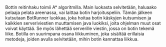 Bottin reitinhaku toimii A* algoritmilla. Main luokasta selvitetään, haluaako pelaaja pelata areenassa, vai laittaa botin harjoituspeliin. Tämän jälkeen kutsutaan BotRunner luokkaa, joka hoitaa botin käskyjen kutsumisen ja kaikkien serveriviestien muuttamisen java luokiksi, joita ohjelman muut osat voivat käyttää. Se myös lähettää serverille viestin, jossa on botin tekemä liike. Botilla on suurimpana osana liikkuminen, joka sisältää erillaisia metodeja, joiden avulla selvitetään, mihin botin kannattaa liikkua.
